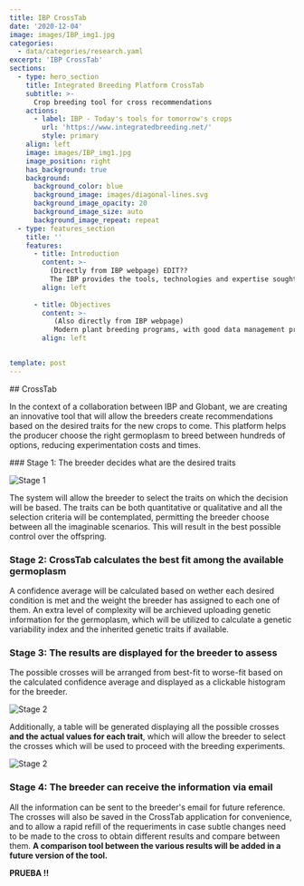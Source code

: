 ```yaml
---
title: IBP CrossTab
date: '2020-12-04'
image: images/IBP_img1.jpg
categories:
  - data/categories/research.yaml
excerpt: 'IBP CrossTab'
sections:
  - type: hero_section
    title: Integrated Breeding Platform CrossTab
    subtitle: >-
      Crop breeding tool for cross recommendations
    actions:
      - label: IBP - Today's tools for tomorrow's crops
        url: 'https://www.integratedbreeding.net/'
        style: primary
    align: left
    image: images/IBP_img1.jpg
    image_position: right
    has_background: true
    background:
      background_color: blue
      background_image: images/diagonal-lines.svg
      background_image_opacity: 20
      background_image_size: auto
      background_image_repeat: repeat
  - type: features_section
    title: ''
    features:
      - title: Introduction
        content: >-
          (Directly from IBP webpage) EDIT??
          The IBP provides the tools, technologies and expertise sought by plant breeding programs in the public and private sectors, mainly in developing countries, as well as by universities engaged in teaching and research for the next generation of plant breeders. We build on the considerable legacy and networks of the former Generation Challenge Programme (GCP) to connect researchers, technicians and students at the local, regional and international levels. In doing so, the IBP is able to draw upon comprehensive knowledge and resources that are invaluable to strengthen the delivery chain for key staple food crops.
        align: left
        
      - title: Objectives
        content: >-
           (Also directly from IBP webpage)
           Modern plant breeding programs, with good data management practices, meeting demand-led objectives in the context of a value chain approach that addresses consumer demand, agro-ecological challenges, and local production needs. Through the enhancement of plant breeding programs, and the sharing of knowledge resources across chain actors, we envisage improved livelihoods for farming families in developing countries.
        align: left
       

template: post
---
```

## CrossTab

In the context of a collaboration between IBP and Globant, we are creating an innovative tool that will allow the breeders create recommendations based on the desired traits for the new crops to come. This platform helps the producer choose the right germoplasm to breed between hundreds of options, reducing experimentation costs and times. 

### Stage 1: The breeder decides what are the desired traits

![Stage 1](/images/IBP_Stage1.jpg)

The system will allow the breeder to select the traits on which the decision will be based. The traits can be both quantitative or qualitative and all the selection criteria will be contemplated, permitting the breeder choose between all the imaginable scenarios. This will result in the best possible control over the offspring. 

### Stage 2: CrossTab calculates the best fit among the available germoplasm

A confidence average will be calculated based on wether each desired condition is met and the weight the breeder has assigned to each one of them. An extra level of complexity will be archieved uploading genetic information for the germoplasm, which will be utilized to calculate a genetic variability index and the inherited genetic traits if available. 

### Stage 3: The results are displayed for the breeder to assess

The possible crosses will be arranged from best-fit to worse-fit based on the calculated confidence average and displayed as a clickable histogram for the breeder. 

![Stage 2](/images/IBP_Stage2.1.jpg)

Additionally, a table will be generated displaying all the possible crosses **and the actual values for each trait**, which will allow the breeder to select the crosses which will be used to proceed with the breeding experiments. 

![Stage 2](/images/IBP_Stage2.2.jpg)


### Stage 4: The breeder can receive the information via email

All the information can be sent to the breeder's email for future reference. The crosses will also be saved in the CrossTab application for convenience, and to allow a rapid refill of the requeriments in case subtle changes need to be made to the cross to obtain different results and compare between them. **A comparison tool between the various results will be added in a future version of the tool.**


**PRUEBA !!**